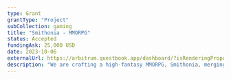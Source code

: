 ```yaml
---
type: Grant
grantType: "Project"
subCollection: gaming
title: "Smithonia - MMORPG"
status: Accepted
fundingAsk: 25,000 USD
date: 2023-10-06
externalUrl: https://arbitrum.questbook.app/dashboard/?isRenderingProposalBody=true&proposalId=0x47b&chainId=10&role=community&grantId=0xbf93fc6825b5e9ba9a3d7fcf3d14cdfcf3b4c734
description: "We are crafting a high-fantasy MMORPG, Smithonia, merging Web2 and Web3 to offer immersive gameplay and Play-to-Earn opportunities."
---
```

